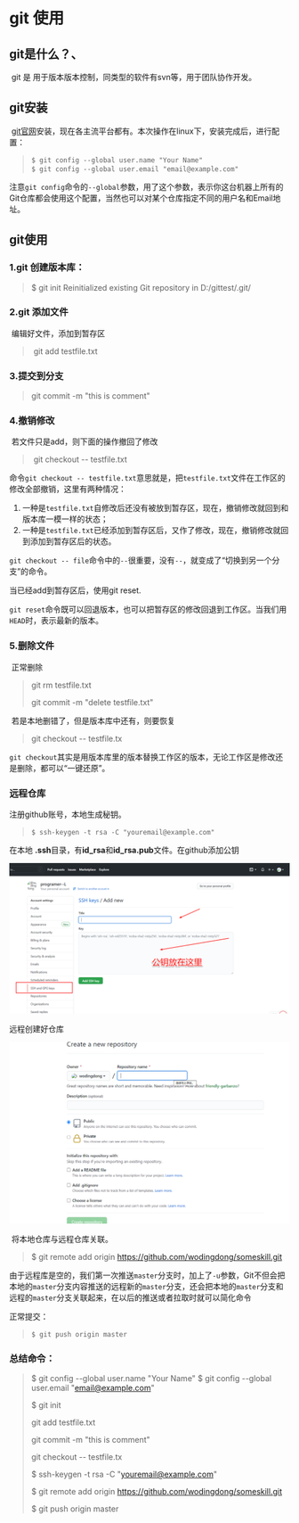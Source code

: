 # git 使用

## git是什么？、

​        git 是 用于版本版本控制，同类型的软件有svn等，用于团队协作开发。

## git安装

​		[git官网](https://git-scm.com/downloads)安装，现在各主流平台都有。本次操作在linux下，安装完成后，进行配置：

> ```
> $ git config --global user.name "Your Name"
> $ git config --global user.email "email@example.com"
> ```

​		注意`git config`命令的`--global`参数，用了这个参数，表示你这台机器上所有的Git仓库都会使用这个配置，当然也可以对某个仓库指定不同的用户名和Email地址。



## git使用

### 1.git 创建版本库：

> $ git init
> Reinitialized existing Git repository in D:/gittest/.git/

### 2.git 添加文件

​		编辑好文件，添加到暂存区

> ​	git add testfile.txt

### 3.提交到分支

> git commit -m "this is comment"

### 4.撤销修改

​		若文件只是add，则下面的操作撤回了修改

> ​	git checkout -- testfile.txt

命令`git checkout -- testfile.txt`意思就是，把`testfile.txt`文件在工作区的修改全部撤销，这里有两种情况：

1. 一种是`testfile.txt`自修改后还没有被放到暂存区，现在，撤销修改就回到和版本库一模一样的状态；
2. 一种是`testfile.txt`已经添加到暂存区后，又作了修改，现在，撤销修改就回到添加到暂存区后的状态。

`git checkout -- file`命令中的`--`很重要，没有`--`，就变成了“切换到另一个分支”的命令。

当已经add到暂存区后，使用git reset.

`git reset`命令既可以回退版本，也可以把暂存区的修改回退到工作区。当我们用`HEAD`时，表示最新的版本。

### 5.删除文件

​		正常删除

> git rm testfile.txt
>
> git  commit -m "delete testfile.txt"

​		若是本地删错了，但是版本库中还有，则要恢复

> git checkout -- testfile.tx

`git checkout`其实是用版本库里的版本替换工作区的版本，无论工作区是修改还是删除，都可以“一键还原”。

### 远程仓库

注册github账号，本地生成秘钥。

> ```
> $ ssh-keygen -t rsa -C "youremail@example.com"
> ```

在本地 **.ssh**目录，有**id_rsa**和**id_rsa.pub**文件。在github添加公钥

![image-20210205162032068](images\image-20210205162032068.png)

远程创建好仓库

![image-20210205162319000](images\image-20210205162319000.png)

​		将本地仓库与远程仓库关联。

> $ git remote add origin https://github.com/wodingdong/someskill.git

​		由于远程库是空的，我们第一次推送`master`分支时，加上了`-u`参数，Git不但会把本地的`master`分支内容推送的远程新的`master`分支，还会把本地的`master`分支和远程的`master`分支关联起来，在以后的推送或者拉取时就可以简化命令

正常提交：

> ```
> $ git push origin master
> ```



### 总结命令：

> $ git config --global user.name "Your Name"
> $ git config --global user.email "email@example.com"
>
> 
>
> $ git init
>
> git add testfile.txt
>
> git commit -m "this is comment"
>
> git checkout -- testfile.tx
>
> 
>
> $ ssh-keygen -t rsa -C "youremail@example.com"
>
> $ git remote add origin https://github.com/wodingdong/someskill.git
>
> $ git push origin master



